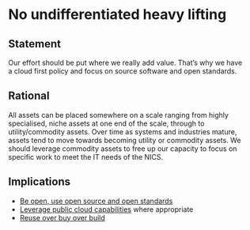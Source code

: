 # No undifferentiated heavy lifting

## Statement
Our effort should be put where we really add value. That’s why we have a cloud first policy and focus on source software and open standards.

## Rational
All assets can be placed somewhere on a scale ranging from highly specialised, niche assets at one end of the scale, through to utility/commodity assets.    Over time as systems and industries mature, assets tend to move towards becoming utility or commodity assets.  We should leverage commodity assets to free up our capacity to focus on specific work to meet the IT needs of the NICS.

## Implications
- [Be open, use open source and open standards](./be-open-use-open-source-and-open-standards.md)
- [Leverage public cloud capabilities](./leverage-public-cloud-capabilities.md) where appropriate
- [Reuse over buy over build](./reuse-over-buy-over-build.md)

